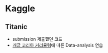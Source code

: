 # Kaggle
## Titanic
- submission 제출했던 코드
- [캐글 코리아 커리큘럼](https://kaggle-kr.tistory.com/32)에 따른 Data-analysis 연습

